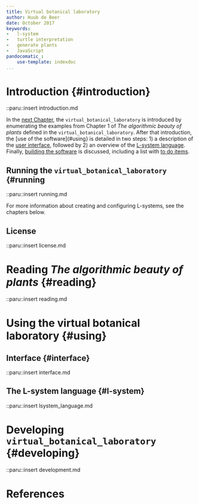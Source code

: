 ```yaml
---
title: Virtual botanical laboratory
author: Huub de Beer
date: October 2017
keywords:
-   l-system
-   turtle interpretation
-   generate plants
-   JavaScript
pandocomatic_:
    use-template: indexdoc
...
```


# Introduction {#introduction}

::paru::insert introduction.md

In the [next Chapter](#reading), the `virtual_botanical_laboratory` is
introduced by enumerating the examples from Chapter 1 of *The algorithmic
beauty of plants* defined in the `virtual_botanical_laboratory`. After that
introduction, the [use of the software](#using} is detailed in two steps: 1) a
description of the [user interface](#interface), followed by 2) an overview of
the [L-system language](#l-system). Finally, [building the
software](#developing) is discussed, including a list with [to do
items](#todo).

## Running the `virtual_botanical_laboratory` {#running

::paru::insert running.md

For more information about creating and configuring L-systems, see the
chapters below.

## License

::paru::insert license.md

# Reading *The algorithmic beauty of plants* {#reading}

::paru::insert reading.md

# Using the virtual botanical laboratory {#using}

## Interface {#interface}

::paru::insert interface.md

## The L-system language  {#l-system}

::paru::insert lsystem_language.md

# Developing `virtual_botanical_laboratory` {#developing}

::paru::insert development.md

# References
